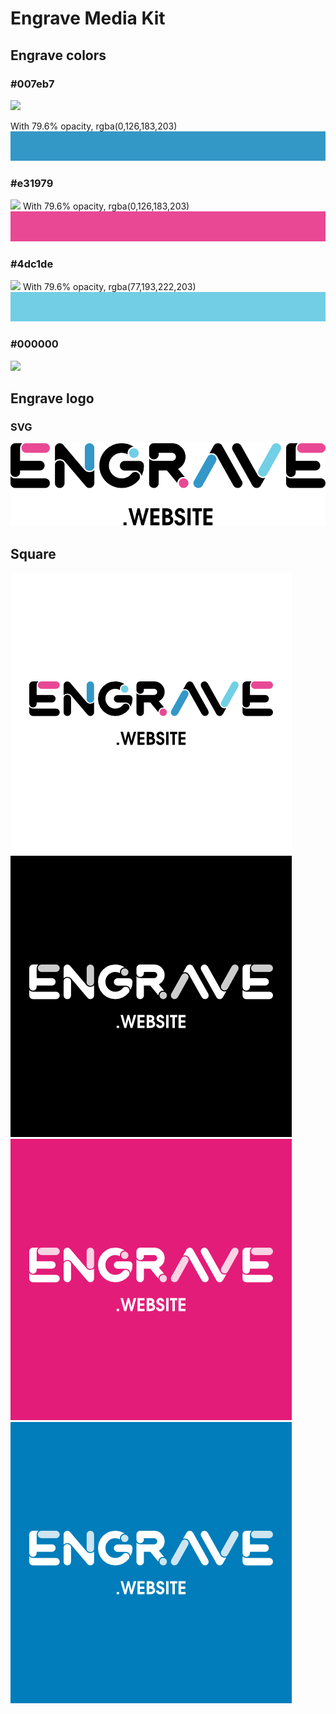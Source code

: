 # Engrave Media Kit


## Engrave colors

### #007eb7
![ ](https://via.placeholder.com/800x75/007eb7/ffffff?text=%23007eb7)

With 79.6% opacity, rgba(0,126,183,203)
![ ](./color_rgba(0,126,183,203).png)

### #e31979
![ ](https://via.placeholder.com/800x75/e31979/ffffff?text=%23e31979)
With 79.6% opacity, rgba(0,126,183,203)
![ ](./color_rgba(227,25,121,203).png)

### #4dc1de
![ ](https://via.placeholder.com/800x75/4dc1de/ffffff?text=%234dc1de)
With 79.6% opacity, rgba(77,193,222,203)
![ ](./color_rgba(77,193,222,203).png)

### #000000
![ ](https://via.placeholder.com/800x75/000000/ffffff?text=%23000000)



## Engrave logo

### SVG

![](./vector-files/print_v1.svg)

## Square

![](./square/square_v1.png)
![](./square/square_v2.png)
![](./square/square_v3.png)
![](./square/square_v4.png)
